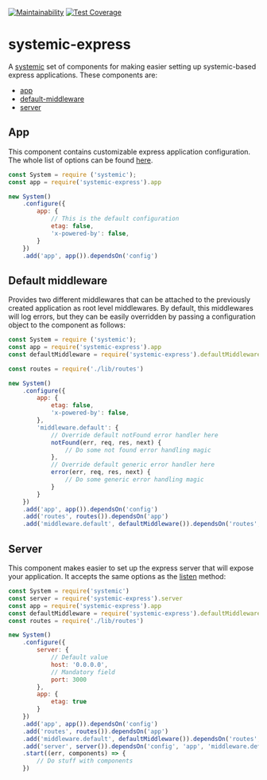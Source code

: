 [![Maintainability](https://api.codeclimate.com/v1/badges/d49bb1ffdcb679b6fe37/maintainability)](https://codeclimate.com/github/onebeyond/systemic-express/maintainability)
[![Test Coverage](https://api.codeclimate.com/v1/badges/d49bb1ffdcb679b6fe37/test_coverage)](https://codeclimate.com/github/onebeyond/systemic-express/test_coverage)

# systemic-express
A [systemic](https://github.com/guidesmiths/systemic) set of components for making easier setting up systemic-based express applications. These components are:

- [app](lib/app.js)
- [default-middleware](lib/default-middleware.js)
- [server](lib/server.js)

## App

This component contains customizable express application configuration. The whole list of options can be found [here](https://expressjs.com/en/4x/api.html#app.settings.table). 

```javascript
const System = require ('systemic');
const app = require('systemic-express').app

new System()
    .configure({
        app: {
            // This is the default configuration
            etag: false,
            'x-powered-by': false,
        }
    })
    .add('app', app()).dependsOn('config')
```

## Default middleware

Provides two different middlewares that can be attached to the previously created application as root level middlewares. By default, this middlewares will log errors, but they can be easily overridden by passing a configuration object to the component as follows:

```javascript
const System = require ('systemic');
const app = require('systemic-express').app
const defaultMiddleware = require('systemic-express').defaultMiddleware

const routes = require('./lib/routes')

new System()
    .configure({
        app: {
            etag: false,
            'x-powered-by': false,
        },
        'middleware.default': {
            // Override default notFound error handler here    
            notFound(err, req, res, next) {
                // Do some not found error handling magic
            },
            // Override default generic error handler here
            error(err, req, res, next) {
                // Do some generic error handling magic
            }
        }
    })
    .add('app', app()).dependsOn('config')
    .add('routes', routes()).dependsOn('app')
    .add('middleware.default', defaultMiddleware()).dependsOn('routes', 'app')
```

## Server

This component makes easier to set up the express server that will expose your application. It accepts the same options as the [listen](https://expressjs.com/en/4x/api.html#app.listen) method: 

```js
const System = require('systemic')
const server = require('systemic-express').server
const app = require('systemic-express').app
const defaultMiddleware = require('systemic-express').defaultMiddleware
const routes = require('./lib/routes')

new System()
    .configure({
        server: {
            // Default value
            host: '0.0.0.0',
            // Mandatory field
            port: 3000
        },
        app: {
            etag: true
        }
    })
    .add('app', app()).dependsOn('config')
    .add('routes', routes()).dependsOn('app')
    .add('middleware.default', defaultMiddleware()).dependsOn('routes', 'app')
    .add('server', server()).dependsOn('config', 'app', 'middleware.default')
    .start((err, components) => {
        // Do stuff with components
    })
```
